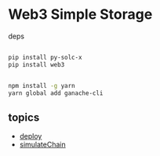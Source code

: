 # Web3 Simple Storage

deps

```bash

pip install py-solc-x  
pip install web3


npm install -g yarn
yarn global add ganache-cli
```

## topics

* [deploy](./deploy.md)
* [simulateChain](./simulateChain.md)